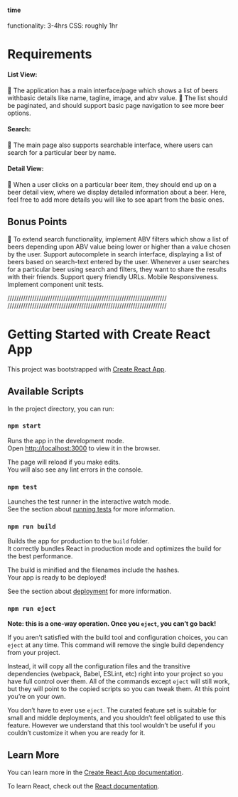 #### time

functionality: 3-4hrs
CSS: roughly 1hr

# Requirements

#### List View:

🍺 The application has a main interface/page which shows a list of beers withbasic details like name, tagline, image, and abv value.
🍺 The list should be paginated, and should support basic page navigation to see more beer options.

#### Search:

🍺 The main page also supports searchable interface, where users can search
for a particular beer by name.

#### Detail View:

🍺 When a user clicks on a particular beer item, they should end up on a beer detail view, where we display detailed information about a beer. Here, feel free to add more details you will like to see apart from the basic ones.

## Bonus Points

🍺 To extend search functionality, implement ABV filters which show a list of beers
depending upon ABV value being lower or higher than a value chosen by the user.
Support autocomplete in search interface, displaying a list of beers based on search-text entered by the user.
Whenever a user searches for a particular beer using search and filters, they want to share the results with their friends. Support query friendly URLs.
Mobile Responsiveness.
Implement component unit tests.

///////////////////////////////////////////////////////////////////////
///////////////////////////////////////////////////////////////////////

# Getting Started with Create React App

This project was bootstrapped with [Create React App](https://github.com/facebook/create-react-app).

## Available Scripts

In the project directory, you can run:

### `npm start`

Runs the app in the development mode.\
Open [http://localhost:3000](http://localhost:3000) to view it in the browser.

The page will reload if you make edits.\
You will also see any lint errors in the console.

### `npm test`

Launches the test runner in the interactive watch mode.\
See the section about [running tests](https://facebook.github.io/create-react-app/docs/running-tests) for more information.

### `npm run build`

Builds the app for production to the `build` folder.\
It correctly bundles React in production mode and optimizes the build for the best performance.

The build is minified and the filenames include the hashes.\
Your app is ready to be deployed!

See the section about [deployment](https://facebook.github.io/create-react-app/docs/deployment) for more information.

### `npm run eject`

**Note: this is a one-way operation. Once you `eject`, you can’t go back!**

If you aren’t satisfied with the build tool and configuration choices, you can `eject` at any time. This command will remove the single build dependency from your project.

Instead, it will copy all the configuration files and the transitive dependencies (webpack, Babel, ESLint, etc) right into your project so you have full control over them. All of the commands except `eject` will still work, but they will point to the copied scripts so you can tweak them. At this point you’re on your own.

You don’t have to ever use `eject`. The curated feature set is suitable for small and middle deployments, and you shouldn’t feel obligated to use this feature. However we understand that this tool wouldn’t be useful if you couldn’t customize it when you are ready for it.

## Learn More

You can learn more in the [Create React App documentation](https://facebook.github.io/create-react-app/docs/getting-started).

To learn React, check out the [React documentation](https://reactjs.org/).
